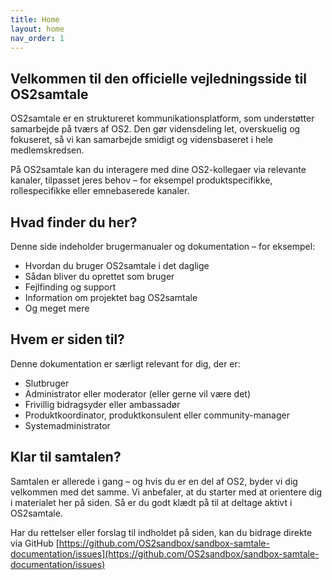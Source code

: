 ```yaml
---
title: Home
layout: home
nav_order: 1
---
```

Velkommen til den officielle vejledningsside til OS2samtale
-

OS2samtale er en struktureret kommunikationsplatform, som understøtter samarbejde på tværs af OS2. Den gør vidensdeling let, overskuelig og fokuseret, så vi kan samarbejde smidigt og vidensbaseret i hele medlemskredsen.

På OS2samtale kan du interagere med dine OS2-kollegaer via relevante kanaler, tilpasset jeres behov – for eksempel produktspecifikke, rollespecifikke eller emnebaserede kanaler.

## Hvad finder du her?

Denne side indeholder brugermanualer og dokumentation – for eksempel:

- Hvordan du bruger OS2samtale i det daglige
- Sådan bliver du oprettet som bruger
- Fejlfinding og support
- Information om projektet bag OS2samtale
- Og meget mere

## Hvem er siden til?

Denne dokumentation er særligt relevant for dig, der er:

- Slutbruger
- Administrator eller moderator (eller gerne vil være det)
- Frivillig bidragsyder eller ambassadør
- Produktkoordinator, produktkonsulent eller community-manager
- Systemadministrator

## Klar til samtalen?

Samtalen er allerede i gang – og hvis du er en del af OS2, byder vi dig velkommen med det samme. Vi anbefaler, at du starter med at orientere dig i materialet her på siden. Så er du godt klædt på til at deltage aktivt i OS2samtale.  
  
Har du rettelser eller forslag til indholdet på siden, kan du bidrage direkte via GitHub [https://github.com/OS2sandbox/sandbox-samtale-documentation/issues](https://github.com/OS2sandbox/sandbox-samtale-documentation/issues)
